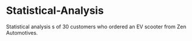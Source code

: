 # Statistical-Analysis
Statistical analysis s of 30 customers who ordered an EV scooter from Zen Automotives.
